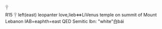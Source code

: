 𓋁  
R15 𓋁 left(east) leopanter love,lieb⇔LiVenus temple on summit of Mount Lebanon IAB=eaphth=east QED Semitic lbn: "white"白bái  